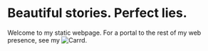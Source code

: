 # Beautiful stories. Perfect lies.

Welcome to my static webpage. For a portal to the rest of my web presence, see my ![Carrd](https://sunriseoath.carrd.co).
